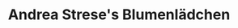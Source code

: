 ---
title: "Andrea Strese's Blumenlädchen"
url: /leipzig/andrea-streses-blumenlaedchen/
shop: Blumen
---